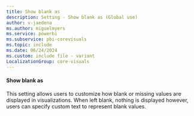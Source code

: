 ```yaml
---
title: Show blank as
description: Setting - Show blank as (Global use)
author: v-jaedena
ms.author: miguelmyers
ms.service: powerbi
ms.subservice: pbi-corevisuals
ms.topic: include
ms.date: 06/24/2024
ms.custom: include file - variant
LocalizationGroup: core-visuals
---
```

#### Show blank as

This setting allows users to customize how blank or missing values are displayed in visualizations. When left blank, nothing is displayed however, users can specify custom text to represent blank values.
